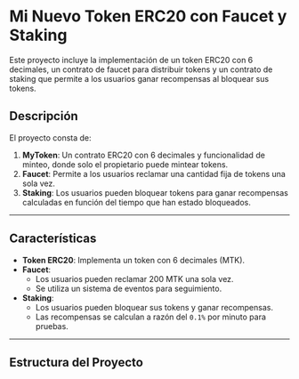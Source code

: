 # Mi Nuevo Token ERC20 con Faucet y Staking

Este proyecto incluye la implementación de un token ERC20 con 6 decimales, un contrato de faucet para distribuir tokens y un contrato de staking que permite a los usuarios ganar recompensas al bloquear sus tokens.

## Descripción

El proyecto consta de:

1. **MyToken**: Un contrato ERC20 con 6 decimales y funcionalidad de minteo, donde solo el propietario puede mintear tokens.
2. **Faucet**: Permite a los usuarios reclamar una cantidad fija de tokens una sola vez.
3. **Staking**: Los usuarios pueden bloquear tokens para ganar recompensas calculadas en función del tiempo que han estado bloqueados.

---

## Características

- **Token ERC20**: Implementa un token con 6 decimales (MTK).
- **Faucet**:
  - Los usuarios pueden reclamar 200 MTK una sola vez.
  - Se utiliza un sistema de eventos para seguimiento.
- **Staking**:
  - Los usuarios pueden bloquear sus tokens y ganar recompensas.
  - Las recompensas se calculan a razón del `0.1%` por minuto para pruebas.

---

## Estructura del Proyecto
